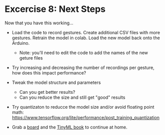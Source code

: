 # Excercise 8: Next Steps

Now that you have this working... 

- Load the code to record gestures. Create additional CSV files with more gestures. Retrain the model in colab. Load the new model back onto the Arduino.
  - Note: you'll need to edit the code to add the names of the new geture files

- Try increasing and decreasing the number of recordings per gesture, how does this impact performance?

- Tweak the model structure and parameters
  - Can you get better results?
  - Can you reduce the size and still get "good" results

- Try quantizaton to reducce the model size and/or avoid floating point math: https://www.tensorflow.org/lite/performance/post_training_quantization

- Grab a [board](https://store.arduino.cc/usa/nano-33-ble-sense) and the [TinyML book](http://shop.oreilly.com/product/0636920254508.do) to continue at home.

